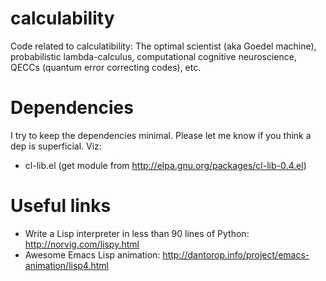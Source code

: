 calculability
=============

Code related to calculatibility: The optimal scientist (aka Goedel machine), probabilistic lambda-calculus, computational cognitive neuroscience, QECCs (quantum error correcting codes), etc.

Dependencies
============
I try to keep the dependencies minimal. Please let me know if you think a dep is superficial. Viz:

- cl-lib.el (get module from http://elpa.gnu.org/packages/cl-lib-0.4.el)

Useful links
============
- Write a Lisp interpreter in less than 90 lines of Python: http://norvig.com/lispy.html
- Awesome Emacs Lisp animation: http://dantorop.info/project/emacs-animation/lisp4.html
